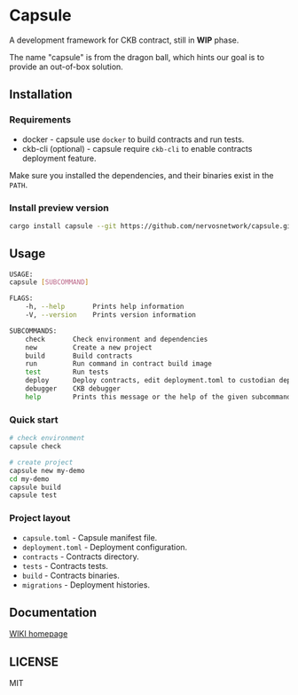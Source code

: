 # Capsule

A development framework for CKB contract, still in  **WIP** phase.

The name "capsule" is from the dragon ball, which hints our goal is to provide an out-of-box solution.

## Installation

### Requirements

* docker - capsule use `docker` to build contracts and run tests.
* ckb-cli (optional) - capsule require `ckb-cli` to enable contracts deployment feature.

Make sure you installed the dependencies, and their binaries exist in the `PATH`.

### Install preview version

``` sh
cargo install capsule --git https://github.com/nervosnetwork/capsule.git --tag v0.0.1-pre.2
```

## Usage

``` sh
USAGE:
capsule [SUBCOMMAND]

FLAGS:
    -h, --help       Prints help information
    -V, --version    Prints version information

SUBCOMMANDS:
    check       Check environment and dependencies
    new         Create a new project
    build       Build contracts
    run         Run command in contract build image
    test        Run tests
    deploy      Deploy contracts, edit deployment.toml to custodian deployment recipe.
    debugger    CKB debugger
    help        Prints this message or the help of the given subcommand(s)
```

### Quick start

``` sh
# check environment
capsule check

# create project
capsule new my-demo
cd my-demo
capsule build
capsule test
```

### Project layout

* `capsule.toml`    - Capsule manifest file.
* `deployment.toml` - Deployment configuration.
* `contracts`       - Contracts directory.
* `tests`           - Contracts tests.
* `build`           - Contracts binaries.
* `migrations`      - Deployment histories.

## Documentation

[WIKI homepage](https://github.com/nervosnetwork/capsule/wiki)

## LICENSE

MIT
